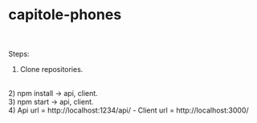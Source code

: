 # capitole-phones
<br /><br />
Steps:
<br />
1) Clone repositories.
<br />
2) npm install -> api, client.
<br />
3) npm start -> api, client.
<br />
4) Api url = http://localhost:1234/api/ - Client url = http://localhost:3000/
